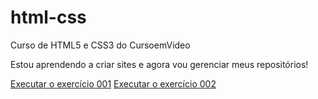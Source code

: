 # html-css
 Curso de HTML5 e CSS3 do CursoemVideo

 Estou aprendendo a criar sites e agora vou gerenciar meus repositórios!

 <a href="https://rafaelrdacosta.github.io/html-css/exercicios/ex001/index.html">Executar o exercício 001</a>
<a href="https://rafaelrdacosta.github.io/html-css/exercicios/ex001/index.html">Executar o exercício 002</a>